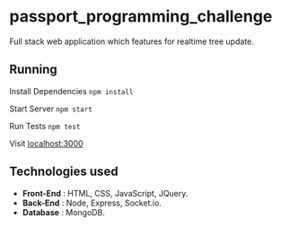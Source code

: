 # passport_programming_challenge
Full stack web application which features for realtime tree update.

## Running

Install Dependencies
```npm install```

Start Server
```npm start```

Run Tests
```npm test```

Visit [localhost:3000](http://localhost:3000)


## Technologies used

* **Front-End**  : HTML, CSS, JavaScript, JQuery.
* **Back-End**  : Node, Express, Socket.io.
* **Database**  : MongoDB.

